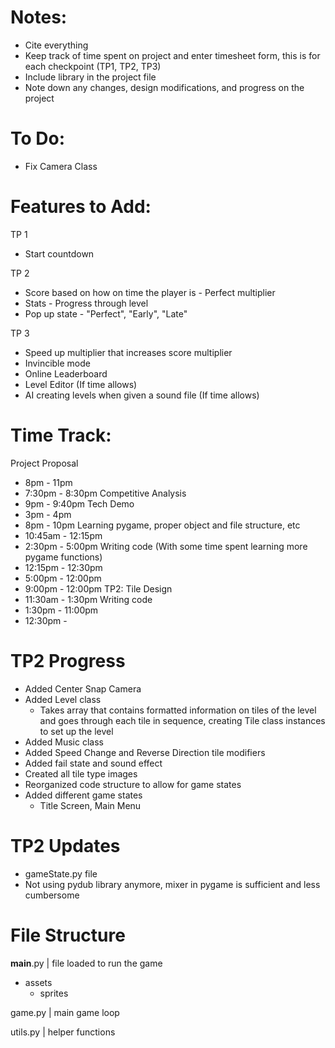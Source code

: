 # Notes:
-	Cite everything
-	Keep track of time spent on project and enter timesheet form, 
	this is for each checkpoint (TP1, TP2, TP3)
-	Include library in the project file
-	Note down any changes, design modifications, and progress on the 
	project



# To Do:
- Fix Camera Class



# Features to Add:
TP 1
- 	Start countdown


TP 2
- 	Score based on how on time the player is - Perfect multiplier
- 	Stats - Progress through level
- 	Pop up state - "Perfect", "Early", "Late"


TP 3
- 	Speed up multiplier that increases score multiplier
- 	Invincible mode
- 	Online Leaderboard
-	Level Editor (If time allows)
-	AI creating levels when given a sound file (If time allows)



# Time Track:
Project Proposal
-	8pm - 11pm
-	7:30pm - 8:30pm
Competitive Analysis
-	9pm - 9:40pm
Tech Demo
-	3pm - 4pm
-	8pm - 10pm
Learning pygame, proper object and file structure, etc
-	10:45am - 12:15pm
-	2:30pm - 5:00pm
Writing code (With some time spent learning more pygame functions)
-	12:15pm - 12:30pm
-	5:00pm - 12:00pm
-	9:00pm - 12:00pm
TP2:
Tile Design
-	11:30am - 1:30pm
Writing code
-	1:30pm - 11:00pm
-	12:30pm - 



# TP2 Progress
-	Added Center Snap Camera
-	Added Level class
	-	Takes array that contains formatted information on tiles
		of the level and goes through each tile in sequence,
		creating Tile class instances to set up the level
-	Added Music class
-	Added Speed Change and Reverse Direction tile modifiers
-	Added fail state and sound effect
-	Created all tile type images
-	Reorganized code structure to allow for game states
-	Added different game states
	-	Title Screen, Main Menu



# TP2 Updates
-	gameState.py file
-	Not using pydub library anymore, mixer in pygame is sufficient and
	less cumbersome



# File Structure
__main__.py | file loaded to run the game

-	assets
	-	sprites

game.py | main game loop

utils.py | helper functions